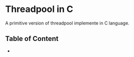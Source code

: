 # Threadpool in C
A primitive version of threadpool implemente in C language.
## Table of Content
- [<placeholder>]()

